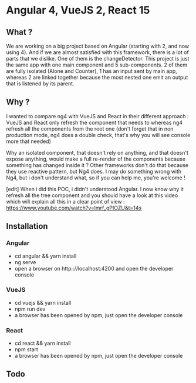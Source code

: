 # Angular 4, VueJS 2, React 15
## What ?

We are working on a big project based on Angular (starting with 2, and now using 4). And if we are almost satisfied with
this framework, there is a lot of parts that we dislike. One of them is the changeDetector.
This project is just the same app with one main component and 5 sub-components. 2 of them are fully isolated (Alone and
Counter), 1 has an input sent by main app, whereas 2 are linked together because the most nested one emit an output that
is listened by its parent.
 
## Why ?

I wanted to compare ng4 with VueJS and React in their different approach : VueJS and React only refresh the component 
that needs to whereas ng4 refresh all the components from the root one (don't forget that in non production mode, ng4 
does a double check, that's why you will see console more that needed) 

Why an isolated component, that doesn't rely on anything, and that doesn't expose anything, would make a full re-render 
of the components because something has changed inside it ? Other frameworks don't do that because they use reactive 
pattern, but Ng4 does.
I may do something wrong with Ng4, but i don't understand what, so if you can help me, you're welcome !

[edit]
When i did this POC, i didn't understood Angular. I now know why it refresh all the tree component and you should have a 
look at this video which will explain all this in a clear point of view : https://www.youtube.com/watch?v=lmrf_gPIOZU&t=14s

## Installation
### Angular

 * cd angular && yarn install
 * ng serve
 * open a browser on http:://localhost:4200 and open the developer console
 
### VueJS

 * cd vuejs && yarn install
 * npm run dev
 * a browser has been opened by npm, just open the developer console
 
### React

 * cd react && yarn install
 * npm start
 * a browser has been opened by npm, just open the developer console

## Todo
